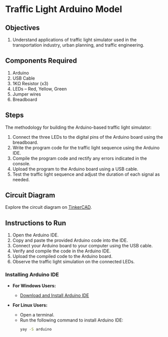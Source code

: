 # Traffic Light Arduino Model

## Objectives
1. Understand applications of traffic light simulator used in the transportation industry, urban planning, and traffic engineering.

## Components Required
1. Arduino
2. USB Cable
3. 1KΩ Resistor (x3)
4. LEDs – Red, Yellow, Green
5. Jumper wires
6. Breadboard

## Steps
The methodology for building the Arduino-based traffic light simulator:
1. Connect the three LEDs to the digital pins of the Arduino board using the breadboard.
2. Write the program code for the traffic light sequence using the Arduino IDE.
3. Compile the program code and rectify any errors indicated in the console.
4. Upload the program to the Arduino board using a USB cable.
5. Test the traffic light sequence and adjust the duration of each signal as needed.

## Circuit Diagram
Explore the circuit diagram on [TinkerCAD](https://www.tinkercad.com/things/aa56FCw0HRD-experiment-1).

## Instructions to Run
1. Open the Arduino IDE.
2. Copy and paste the provided Arduino code into the IDE.
3. Connect your Arduino board to your computer using the USB cable.
4. Verify and compile the code in the Arduino IDE.
5. Upload the compiled code to the Arduino board.
6. Observe the traffic light simulation on the connected LEDs.

### Installing Arduino IDE
- **For Windows Users:**
  - [Download and Install Arduino IDE](https://www.arduino.cc/en/software)

- **For Linux Users:**
  - Open a terminal.
  - Run the following command to install Arduino IDE:
    ```bash
    yay -S arduino
